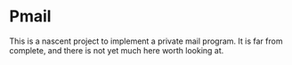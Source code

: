 # Pmail

This is a nascent project to implement a private mail program.  It is
far from complete, and there is not yet much here worth looking at.
